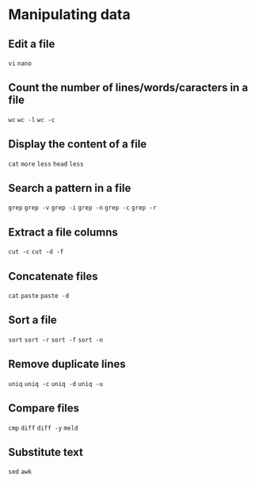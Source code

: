---
---

Manipulating data
=================

Edit a file
-----------

`vi`
`nano`


Count the number of lines/words/caracters in a file
---------------------------------------------------

`wc`
`wc -l`
`wc -c`


Display the content of a file
-----------------------------

`cat`
`more`
`less`
`head`
`less`


Search a pattern in a file
--------------------------

`grep`
`grep -v`
`grep -i`
`grep -n`
`grep -c`
`grep -r`


Extract a file columns
----------------------

`cut -c`
`cut -d -f`


Concatenate files
-----------------

`cat`
`paste`
`paste -d`


Sort a file
-----------

`sort`
`sort -r`
`sort -f`
`sort -n`


Remove duplicate lines
----------------------

`uniq`
`uniq -c`
`uniq -d`
`uniq -u`


Compare files
-------------

`cmp`
`diff`
`diff -y`
`meld`


Substitute text
---------------

`sed`
`awk`


